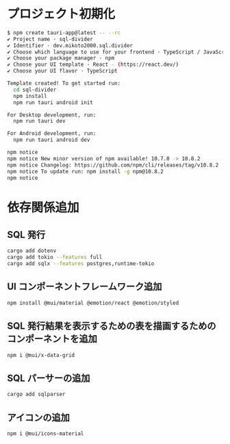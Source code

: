 # プロジェクト初期化

```sh
$ npm create tauri-app@latest -- --rc
✔ Project name · sql-divider
✔ Identifier · dev.mikoto2000.sql.divider
✔ Choose which language to use for your frontend · TypeScript / JavaScript - (pnpm, yarn, npm, bun)
✔ Choose your package manager · npm
✔ Choose your UI template · React - (https://react.dev/)
✔ Choose your UI flavor · TypeScript

Template created! To get started run:
  cd sql-divider
  npm install
  npm run tauri android init

For Desktop development, run:
  npm run tauri dev

For Android development, run:
  npm run tauri android dev

npm notice
npm notice New minor version of npm available! 10.7.0 -> 10.8.2
npm notice Changelog: https://github.com/npm/cli/releases/tag/v10.8.2
npm notice To update run: npm install -g npm@10.8.2
npm notice
```

# 依存関係追加

## SQL 発行

```sh
cargo add dotenv
cargo add tokio --features full
cargo add sqlx --features postgres,runtime-tokio
```

## UI コンポーネントフレームワーク追加

```sh
npm install @mui/material @emotion/react @emotion/styled
```

## SQL 発行結果を表示するための表を描画するためのコンポーネントを追加

```sh
npm i @mui/x-data-grid
```

## SQL パーサーの追加

```sh
cargo add sqlparser
```

## アイコンの追加

```sh
npm i @mui/icons-material
```
